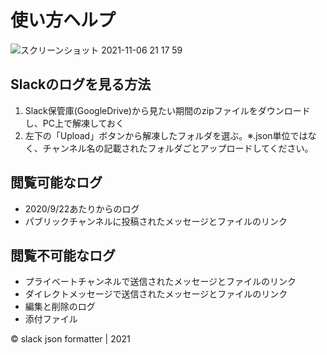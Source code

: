 # 使い方ヘルプ
![スクリーンショット 2021-11-06 21 17 59](https://user-images.githubusercontent.com/59504416/140609309-49ca6316-64ee-43a5-8f08-705fcca6e6d6.png)

## Slackのログを見る方法
1. Slack保管庫(GoogleDrive)から見たい期間のzipファイルをダウンロードし、PC上で解凍しておく
2. 左下の「Upload」ボタンから解凍したフォルダを選ぶ。※.json単位ではなく、チャンネル名の記載されたフォルダごとアップロードしてください。

## 閲覧可能なログ
- 2020/9/22あたりからのログ
- パブリックチャンネルに投稿されたメッセージとファイルのリンク

## 閲覧不可能なログ
- プライベートチャンネルで送信されたメッセージとファイルのリンク
- ダイレクトメッセージで送信されたメッセージとファイルのリンク
- 編集と削除のログ
- 添付ファイル

© slack json formatter | 2021